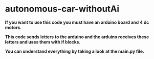 # autonomous-car-withoutAi

**If you want to use this code you must have an arduino board and 4 dc motors.**

**This code sends letters to the arduino and the arduino receives these letters and uses them with if blocks.**

**You can understand everything by taking a look at the main.py file.**
